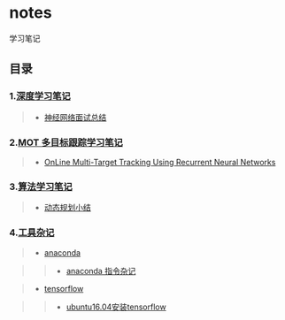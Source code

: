 # notes

学习笔记

## 目录

### 1.[深度学习笔记](./深度学习)

>* [神经网络面试总结](./深度学习/神经网络面试.md)

### 2.[MOT 多目标跟踪学习笔记](./MOT)

>* [OnLine Multi-Target Tracking Using Recurrent Neural Networks](./MOT/RNN-LSTM/OnLine_Multi-Target_Tracking_Using_Recurrent_Neural_Networks.md)

### 3.[算法学习笔记](./算法学习)

>* [动态规划小结](./算法学习/动态规划/小结.md)

### 4.[工具杂记](./工具杂记)

>* [anaconda](./工具杂记/anaconda)

>>* [anaconda 指令杂记](./工具杂记/anaconda/anaconda命令.md)

>* [tensorflow](./工具杂记/tensorflow)

>>* [ubuntu16.04安装tensorflow](./工具杂记/tensorflow/ubuntu16.04安装tensorflow.md)